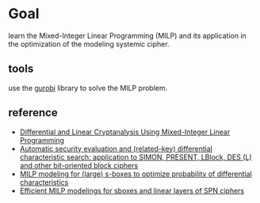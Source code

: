 # Goal

learn the Mixed-Integer Linear Programming (MILP) and its application in the optimization of the modeling systemic cipher.

## tools

use the [gurobi](https://www.gurobi.com/) library to solve the MILP problem.

## reference

- [Differential and Linear Cryptanalysis Using Mixed-Integer Linear Programming](https://lirias.kuleuven.be/retrieve/333686)
- [Automatic security evaluation and (related-key) differential characteristic search: application to SIMON, PRESENT, LBlock, DES (L) and other bit-oriented block ciphers](https://eprint.iacr.org/2013/676.pdf)
- [MILP modeling for (large) s-boxes to optimize probability of differential characteristics](https://tosc.iacr.org/index.php/ToSC/article/download/805/759)
- [Efficient MILP modelings for sboxes and linear layers of SPN ciphers](https://inria.hal.science/hal-03046211/document)
